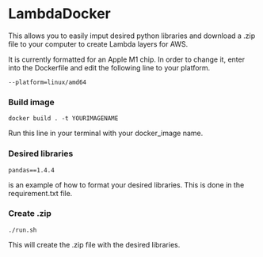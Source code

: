 # LambdaDocker
This allows you to easily imput desired python libraries and download a .zip file to your computer to create Lambda layers for AWS.

It is currently formatted for an Apple M1 chip. In order to change it, enter into the Dockerfile and edit the following line to your platform.
```
--platform=linux/amd64
```
### Build image
```
docker build . -t YOURIMAGENAME
```
Run this line in your terminal with your docker_image name.
### Desired libraries
```
pandas==1.4.4
```
is an example of how to format your desired libraries. This is done in the requirement.txt file.
### Create .zip
```
./run.sh
```
This will create the .zip file with the desired libraries.
